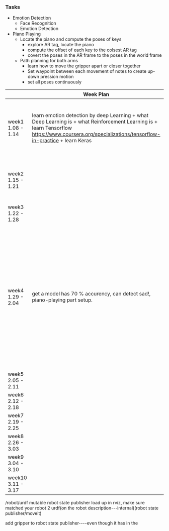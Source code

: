 ### Tasks

+  Emotion Detection
    - Face Recognition
    - Emotion Detection
+  Piano Playing
    - Locate the piano and compute the poses of keys
        - explore AR tag, locate the piano
        - compute the offset of each key to the colsest AR tag
        - covert the poses in the AR frame to the poses in the world frame
    - Path planning for both arms
        - learn how to move the gripper apart or closer together    
        - Set waypoint between each movement of notes to create up-down pression motion
        - set all poses continuously

|  | Week Plan  |  Accomplished | Problems&Answers   | Meeting Summary   |
|---|---|---|---|---|
| week1  1.08  - 1.14  |learn emotion detection by deep Learning + what Deep Learning is + what Reinforcement Learning is + learn Tensorflow https://www.coursera.org/specializations/tensorflow-in-practice + learn Keras ||| dont't do both at the same time. training---> piano--->face recognization. Finish deep learning part ASAP. Do tenserflow/pytorch?|
| week2  1.15 - 1.21  |   |   | Trouble using GPU: 1. how to copy files from local to remote(Could not resolve hostname beast: Name or service not known lost connection---ssh.service?) 2.import keras(unable to open X server `' @ error/import.c/ImportImageCommand/358)3. acceess denied (sudo)  | read paper, find(easy to understand&good model)  |
| week3  1.22 - 1.28  |   |   |  f |train a better model, start doing piano-playing part   |
| week4  1.29 - 2.04  | get a model has 70 % accurency, can detect sad!, piano-playing part setup.  | 1. Apriltag detection failed to detect the tag on the keyboard  -- light condition? 2. failed to do real time detection, can't get the tag detected image -- didn't get the correct image input- remap? // didn't publish to the correct topic? --- the topic is in rostopic list  |  f |f   |
| week5  2.05 - 2.11  |   |   |  f |f   |
| week6  2.12 - 2.18  |   |   |  f |f   |
| week7  2.19 - 2.25  |   |   |  f |f   |
| week8  2.26 - 3.03  |  |  |  f |f   |
| week9  3.04 - 3.10  |   |   |  f |f   |
| week10 3.11 - 3.17  |   |   |   |f   |

/robot/urdf mutable robot state publisher
load up in rviz, make sure matched your robot
2 urdf(on the robot description---internal)(robot state publisher/moveit)


add gripper to robot state publisher----even though it has in the